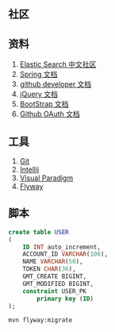 ## 社区

## 资料
1. [Elastic Search 中文社区](https://elasticsearch.cn/)
2. [Spring 文档](https://docs.spring.io/spring-boot/docs/current/reference/htmlsingle/#boot-documentation)
3. [github developer 文档](https://help.github.com/en/github/authenticating-to-github/connecting-to-github-with-ssh)
4. [jQuery 文档](https://jquery.com/)
5. [BootStrap 文档](https://getbootstrap.com/)
6. [Github OAuth 文档](https://developer.github.com/apps/building-oauth-apps/creating-an-oauth-app/)

## 工具
1. [Git](https://git-scm.com/)
2. [Intellij](https://www.jetbrains.com/idea/)
3. [Visual Paradigm](https://www.visual-paradigm.com/)
4. [Flyway](https://flywaydb.org/)

## 脚本
```sql
create table USER
(
	ID INT auto_increment,
	ACCOUNT_ID VARCHAR(100),
	NAME VARCHAR(50),
	TOKEN CHAR(36),
	GMT_CREATE BIGINT,
	GMT_MODIFIED BIGINT,
	constraint USER_PK
		primary key (ID)
);
```
```bash
mvn flyway:migrate
```